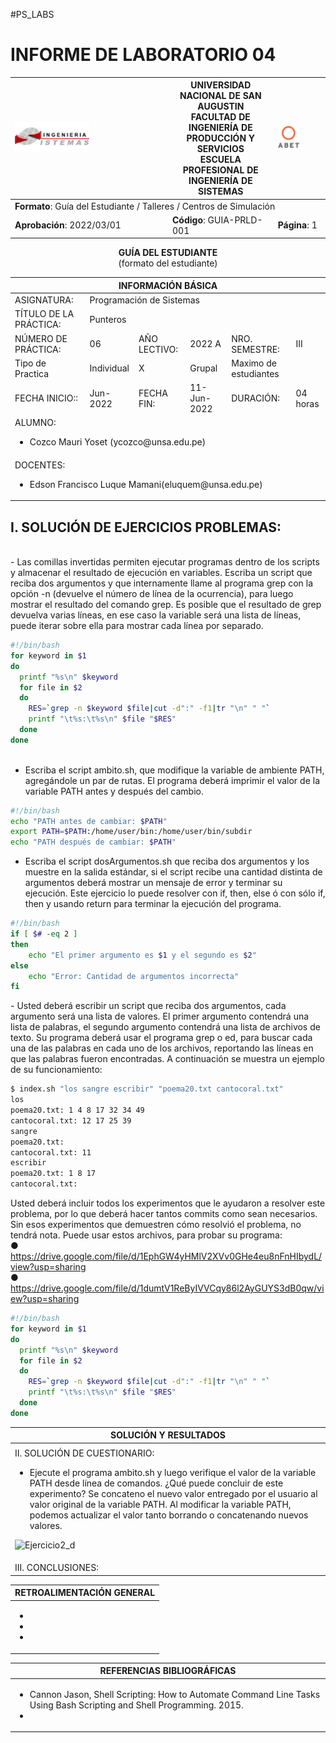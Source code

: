 ﻿#PS_LABS
# INFORME DE LABORATORIO 04
<div align="center">
<table>
    <theader>
        <tr>
                <td style="width:50%; height:auto"><img src="https://github.com/ycozco/unsa_fisic_comp/blob/main/img/epis.png?raw=true" alt="EPIS" style="width:50%; height:auto"/></td>
            <th>
                <span style="font-weight:bold;">UNIVERSIDAD NACIONAL DE SAN AUGUSTIN</span><br />
                <span style="font-weight:bold;">FACULTAD DE INGENIERÍA DE PRODUCCIÓN Y SERVICIOS</span><br />
                <span style="font-weight:bold;">ESCUELA PROFESIONAL DE INGENIERÍA DE SISTEMAS</span>
            </th>
               <td><img src="https://github.com/ycozco/unsa_fisic_comp/blob/main/img/abet.png?raw=true" alt="ABET" style="width:50%; height:auto"/></td>
                  </tr>
    </theader>
    <tbody>
        <tr><td colspan="3"><span style="font-weight:bold;">Formato</span>: Guía del Estudiante / Talleres / Centros de Simulación</td></tr>
        <tr><td><span style="font-weight:bold;">Aprobación</span>:  2022/03/01</td><td><span style="font-weight:bold;">Código</span>: GUIA-PRLD-001</td><td><span style="font-weight:bold;">Página</span>: 1</td></tr>
    </tbody>
</table>
</div>

<div align="center">
<span style="font-weight:bold;">GUÍA DEL ESTUDIANTE</span><br />
<span>(formato del estudiante)</span>
</div>


<table>
<theader>
<tr><th colspan="6">INFORMACIÓN BÁSICA</th></tr>
</theader>
<tbody>
<tr><td>ASIGNATURA:</td><td colspan="5">Programación de Sistemas</td></tr>
<tr><td>TÍTULO DE LA PRÁCTICA:</td><td colspan="5">Punteros</td></tr>
<tr>
<td>NÚMERO DE PRÁCTICA:</td><td>06</td><td>AÑO LECTIVO:</td><td>2022 A</td><td>NRO. SEMESTRE:</td><td>III</td>
</tr>
<tr>
<tr> <td>Tipo de Practica</td>
    <td>Individual</td><td>X</td>
        <td>Grupal</td><td>Maximo de estudiantes</td><td></td>
    </td> 
</tr>

<td>FECHA INICIO::</td><td>Jun-2022</td><td>FECHA FIN:</td><td>11-Jun-2022</td><td>DURACIÓN:</td><td>04 horas</td>
</tr>
<tr><td colspan="6">ALUMNO:
<ul>
<li>Cozco Mauri Yoset (ycozco@unsa.edu.pe)</li>
</ul>
</td>
</<tr>
<tr><td colspan="6">DOCENTES:
<ul>
<li> Edson Francisco Luque Mamani(eluquem@unsa.edu.pe)</li>
</ul>
</td>
</<tr>
</tdbody>
</table>




<table>
<theader>
<tr><th colspan="6">SOLUCIÓN Y RESULTADOS</th></tr>
</theader>
<tbody>
</tr>
<tr><td colspan="6">
<tr>

## I. SOLUCIÓN DE EJERCICIOS PROBLEMAS:
<br>
<tr>
-   Las comillas invertidas permiten ejecutar programas dentro de los scripts y almacenar el resultado de
ejecución en variables. Escriba un script que reciba dos argumentos y que internamente llame al programa
grep con la opción -n (devuelve el número de línea de la ocurrencia), para luego mostrar el resultado del
comando grep. Es posible que el resultado de grep devuelva varias líneas, en ese caso la variable será una
lista de líneas, puede iterar sobre ella para mostrar cada línea por separado.
    
```bash
#!/bin/bash
for keyword in $1
do
  printf "%s\n" $keyword
  for file in $2
  do
    RES=`grep -n $keyword $file|cut -d":" -f1|tr "\n" " "`
    printf "\t%s:\t%s\n" $file "$RES"
  done
done
    
```
</tr>
<tr>

-   Escriba el script ambito.sh, que modifique la variable de ambiente PATH, agregándole un par de rutas. El
programa deberá imprimir el valor de la variable PATH antes y después del cambio.
    
```bash
#!/bin/bash
echo "PATH antes de cambiar: $PATH"
export PATH=$PATH:/home/user/bin:/home/user/bin/subdir
echo "PATH después de cambiar: $PATH"
```

</tr>

<tr> 

-   Escriba el script dosArgumentos.sh que reciba dos argumentos y los muestre en la salida estándar, si el script
recibe una cantidad distinta de argumentos deberá mostrar un mensaje de error y terminar su ejecución.
Este ejercicio lo puede resolver con if, then, else ó con sólo if, then y usando return para terminar la
ejecución del programa.
        
```bash
#!/bin/bash
if [ $# -eq 2 ]
then
    echo "El primer argumento es $1 y el segundo es $2"
else
    echo "Error: Cantidad de argumentos incorrecta"
fi
```
</td><tr>
-   Usted deberá escribir un script que reciba dos argumentos, cada argumento será una lista de valores. El primer
    argumento contendrá una lista de palabras, el segundo argumento contendrá una lista de archivos de texto.
    Su programa deberá usar el programa grep o ed, para buscar cada una de las palabras en cada uno de los
    archivos, reportando las líneas en que las palabras fueron encontradas. A continuación se muestra un
    ejemplo de su funcionamiento:
    
```bash 
$ index.sh "los sangre escribir" "poema20.txt cantocoral.txt"
los
poema20.txt: 1 4 8 17 32 34 49
cantocoral.txt: 12 17 25 39
sangre
poema20.txt:
cantocoral.txt: 11
escribir
poema20.txt: 1 8 17
cantocoral.txt:
```

Usted deberá incluir todos los experimentos que le ayudaron a resolver este problema, por lo que deberá
hacer tantos commits como sean necesarios. Sin esos experimentos que demuestren cómo resolvió el
problema, no tendrá nota.
Puede usar estos archivos, para probar su programa: <br>
● https://drive.google.com/file/d/1EphGW4yHMlV2XVv0GHe4eu8nFnHIbydL/view?usp=sharing <br>
● https://drive.google.com/file/d/1dumtV1ReByIVVCqy86l2AyGUYS3dB0qw/view?usp=sharing


```bash
#!/bin/bash
for keyword in $1
do
  printf "%s\n" $keyword
  for file in $2
  do
    RES=`grep -n $keyword $file|cut -d":" -f1|tr "\n" " "`
    printf "\t%s:\t%s\n" $file "$RES"
  done
done
```

</tr>


<tr><td colspan="6">II. SOLUCIÓN DE CUESTIONARIO: <br>

- Ejecute el programa ambito.sh y luego verifique el valor de la variable PATH desde línea de comandos. ¿Qué
puede concluir de este experimento?
Se concateno el nuevo valor entregado por el usuario al valor original de la variable PATH.
Al modificar la variable PATH, podemos actualizar el valor tanto borrando o concatenando nuevos valores.

![Ejercicio2_d](images/ambito.sh.png)

</tr>
</tr>
<tr><td colspan="6">III. CONCLUSIONES:

</tr>

</tdbody>
</table>


<table>
<theader>
<tr><th colspan="6">RETROALIMENTACIÓN GENERAL</th></tr>
</theader>
<tbody>
</tr>
<tr><td colspan="6">
<ul>
<li><a </a></li>
<li><a </a></li>
<li><a </a></li>
</ul>
</td>
</<tr>
</tdbody>
</table>


<table>
<theader>
<tr><th colspan="6">REFERENCIAS BIBLIOGRÁFICAS</th></tr>
</theader>
<tbody>
</tr>
<tr><td colspan="6">
<ul>
<li>Cannon Jason, Shell Scripting: How to Automate Command Line Tasks Using Bash Scripting and Shell
Programming. 2015.</li>


<li></li>
</ul>
</td>
</<tr>
</tdbody>
</table>


